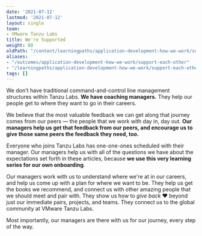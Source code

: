 ```yaml
---
date: '2021-07-12'
lastmod: '2021-07-12'
layout: single
team:
- VMware Tanzu Labs
title: We're Supported
weight: 80
oldPath: "/content/learningpaths/application-development-how-we-work/support-each-other.md"
aliases:
- "/outcomes/application-development-how-we-work/support-each-other"
- "/learningpaths/application-development-how-we-work/support-each-other"
tags: []
---
```


We don't have traditional command-and-control line management structures within Tanzu Labs. **We have coaching managers.** They help our people get to where they want to go in their careers. 

We believe that the most valuable feedback we can get along that journey comes from our peers — the people that we work with day in, day out. **Our managers help us get that feedback from our peers, and encourage us to give those same peers the feedback they need, too.**

Everyone who joins Tanzu Labs has one-one-ones scheduled with their manager. Our managers help us with all of the questions we have about the expectations set forth in these articles, because **we use this very learning series for our own onboarding**. 

Our managers work with us to understand where we're at in our careers, and help us come up with a plan for where we want to be. They help us get the books we recommend, and connect us with other amazing people that we should meet and pair with. They show us how to _give back_ ❤️ beyond just our immediate pairs, projects, and teams. They connect us to the global community at VMware Tanzu Labs.  

Most importantly, our managers are there with us for our journey, every step of the way.